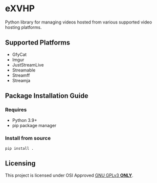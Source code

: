 # eXVHP
Python library for managing videos hosted from various supported video hosting platforms.

## Supported Platforms
* GfyCat
* Imgur
* JustStreamLive
* Streamable
* Streamff
* Streamja

## Package Installation Guide
### Requires
* Python 3.9+
* pip package manager

### Install from source
```console
pip install .
```

## Licensing
This project is licensed under OSI Approved [GNU GPLv3 **ONLY**](https://github.com/eXhumer/pyeXVHP/blob/python3/LICENSE.md).
